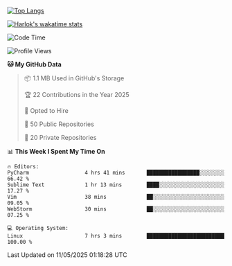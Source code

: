 [![Top Langs](https://github-readme-stats.vercel.app/api/top-langs/?username=remisiki&theme=dracula&layout=compact&hide=Jupyter%20Notebook,CSS,HTML&langs_count=10&exclude_repo=GMM-Demux-GUI)](https://github.com/anuraghazra/github-readme-stats)

[![Harlok's wakatime stats](https://github-readme-stats.vercel.app/api/wakatime?username=@remisiki&theme=dracula&layout=compact&langs_count=10&hide=other,html,css,text,json,markdown,jupyter)](https://github.com/anuraghazra/github-readme-stats)

<!--START_SECTION:waka-->
![Code Time](http://img.shields.io/badge/Code%20Time-994%20hrs%2018%20mins-blue)

![Profile Views](http://img.shields.io/badge/Profile%20Views-2-blue)

**🐱 My GitHub Data** 

> 📦 1.1 MB Used in GitHub's Storage 
 > 
> 🏆 22 Contributions in the Year 2025
 > 
> 💼 Opted to Hire
 > 
> 📜 50 Public Repositories 
 > 
> 🔑 20 Private Repositories 
 > 
📊 **This Week I Spent My Time On** 

```text
🔥 Editors: 
PyCharm                  4 hrs 41 mins       █████████████████░░░░░░░░   66.42 % 
Sublime Text             1 hr 13 mins        ████░░░░░░░░░░░░░░░░░░░░░   17.27 % 
Vim                      38 mins             ██░░░░░░░░░░░░░░░░░░░░░░░   09.05 % 
WebStorm                 30 mins             ██░░░░░░░░░░░░░░░░░░░░░░░   07.25 % 

💻 Operating System: 
Linux                    7 hrs 3 mins        █████████████████████████   100.00 % 
```


 Last Updated on 11/05/2025 01:18:28 UTC
<!--END_SECTION:waka-->
